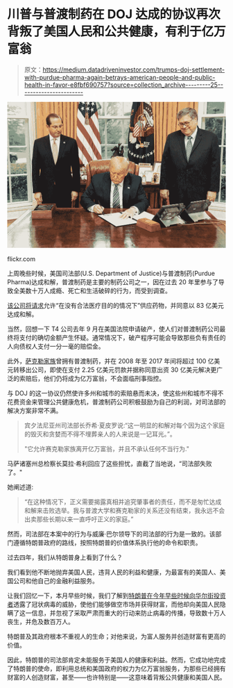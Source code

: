 # 川普与普渡制药在 DOJ 达成的协议再次背叛了美国人民和公共健康，有利于亿万富翁

> 原文：<https://medium.datadriveninvestor.com/trumps-doj-settlement-with-purdue-pharma-again-betrays-american-people-and-public-health-in-favor-e8fbf690757?source=collection_archive---------25----------------------->

![](img/f014cbb4c6638279537d7e3366bb44ea.png)

flickr.com

上周晚些时候，美国司法部(U.S. Department of Justice)与普渡制药(Purdue Pharma)达成和解，普渡制药是主要的制药公司之一，因在过去 20 年里参与了导致全美数十万人成瘾、死亡和生活破碎的行为，而受到调查。

[该公司将请求](https://www.bbc.com/news/business-54636002)允许“在没有合法医疗目的的情况下”供应药物，并同意以 83 亿美元达成和解。

当然，回想一下 T4 公司去年 9 月在美国法院申请破产，使人们对普渡制药公司最终将支付的确切金额产生怀疑。通常情况下，破产程序可能会导致那些负有责任的人向债权人支付一分一毫的赔偿金。

此外，[萨克勒家族](https://www.bbc.com/news/business-54636002)曾拥有普渡制药，并在 2008 年至 2017 年间将超过 100 亿美元转移出公司，即使在支付 2.25 亿美元罚款并据称同意出资 30 亿美元解决更广泛的索赔后，他们仍将成为亿万富翁，不会面临刑事指控。

与 DOJ 的这一协议仍然使许多州和城市的索赔悬而未决，使这些州和城市不得不花费资金来管理公共健康危机，普渡制药公司积极鼓励为自己的利润，对司法部的解决方案非常不满。

> 宾夕法尼亚州司法部长乔希·夏皮罗说:“这一明显的和解对每个因为这个家庭的毁灭和贪婪而不得不埋葬亲人的人来说是一记耳光。”。
> 
> "它允许赛克勒家族离开亿万富翁，并且不承认任何不当行为."

马萨诸塞州总检察长莫拉·希利回应了这些担忧，直截了当地说，“司法部失败了。"

她阐述道:

> “在这种情况下，正义需要揭露真相并追究肇事者的责任，而不是匆忙达成和解来击败选举。我与普渡大学和赛克勒家的关系还没有结束，我永远不会出卖那些长期以来一直呼吁正义的家庭。”

然而，司法部在本案中的行为与威廉·巴尔领导下的司法部的行为是一致的。该部门遵循特朗普政府的路线，按照特朗普的价值体系执行他的命令和职责。

过去四年，我们从特朗普身上看到了什么？

我们看到他不断地抛弃美国人民，违背人民的利益和健康，为最富有的美国人、美国公司和他自己的金融利益服务。

让我们回忆一下，本月早些时候，我们了解到[特朗普在今年早些时候向华尔街投资者](https://www.nytimes.com/2020/10/14/us/politics/stock-market-coronavirus-trump.html)透露了冠状病毒的威胁，使他们能够做空市场并获得财富，而他却向美国人民隐瞒了这一信息，并忽视了采取严肃而重大的行动来防止病毒的传播，导致数十万人丧生，并危及数百万人。

特朗普及其政府根本不重视人的生命；对他来说，为富人服务并创造财富有更高的价值。

因此，特朗普的司法部肯定未能服务于美国人的健康和利益。然而，它成功地完成了特朗普的使命，即利用总统和美国政府的权力为亿万富翁服务，为那些已经拥有财富的人创造财富，甚至——也许特别是——这意味着背叛公共健康和美国人民。